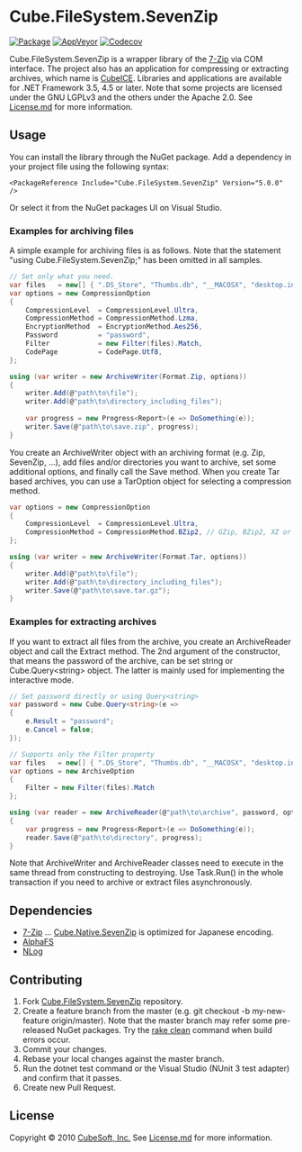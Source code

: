 Cube.FileSystem.SevenZip
====

[![Package](https://badgen.net/nuget/v/cube.filesystem.sevenzip)](https://www.nuget.org/packages/cube.filesystem.sevenzip/)
[![AppVeyor](https://badgen.net/appveyor/ci/clown/cube-filesystem-sevenzip)](https://ci.appveyor.com/project/clown/cube-filesystem-sevenzip)
[![Codecov](https://badgen.net/codecov/c/github/cube-soft/cube.filesystem.sevenzip)](https://codecov.io/gh/cube-soft/cube.filesystem.sevenzip)

Cube.FileSystem.SevenZip is a wrapper library of the [7-Zip](http://www.7-zip.org/) via COM interface. The project also has an application for compressing or extracting archives, which name is [CubeICE](https://www.cube-soft.jp/cubeice/). Libraries and applications are available for .NET Framework 3.5, 4.5 or later. Note that some projects are licensed under the GNU LGPLv3 and the others under the Apache 2.0. See [License.md](https://github.com/cube-soft/Cube.FileSystem.SevenZip/blob/master/License.md) for more information.

## Usage

You can install the library through the NuGet package.
Add a dependency in your project file using the following syntax:

    <PackageReference Include="Cube.FileSystem.SevenZip" Version="5.0.0" />

Or select it from the NuGet packages UI on Visual Studio.

### Examples for archiving files

A simple example for archiving files is as follows.
Note that the statement "using Cube.FileSystem.SevenZip;" has been omitted in all samples.

```cs
// Set only what you need.
var files   = new[] { ".DS_Store", "Thumbs.db", "__MACOSX", "desktop.ini" };
var options = new CompressionOption
{
    CompressionLevel  = CompressionLevel.Ultra,
    CompressionMethod = CompressionMethod.Lzma,
    EncryptionMethod  = EncryptionMethod.Aes256,
    Password          = "password",
    Filter            = new Filter(files).Match,
    CodePage          = CodePage.Utf8,
};

using (var writer = new ArchiveWriter(Format.Zip, options))
{
    writer.Add(@"path\to\file");
    writer.Add(@"path\to\directory_including_files");
    
    var progress = new Progress<Report>(e => DoSomething(e));
    writer.Save(@"path\to\save.zip", progress);
}
```

You create an ArchiveWriter object with an archiving format (e.g. Zip, SevenZip, ...),
add files and/or directories you want to archive, set some additional options, and finally call the Save method.
When you create Tar based archives, you can use a TarOption object for selecting a compression method.

```cs
var options = new CompressionOption
{
    CompressionLevel  = CompressionLevel.Ultra,
    CompressionMethod = CompressionMethod.BZip2, // GZip, BZip2, XZ or Copy
};

using (var writer = new ArchiveWriter(Format.Tar, options))
{
    writer.Add(@"path\to\file");
    writer.Add(@"path\to\directory_including_files");
    writer.Save(@"path\to\save.tar.gz");
}
```

### Examples for extracting archives

If you want to extract all files from the archive, you create an ArchiveReader object
and call the Extract method. The 2nd argument of the constructor, that means the
password of the archive, can be set string or Cube.Query&lt;string&gt; object.
The latter is mainly used for implementing the interactive mode.

```cs
// Set password directly or using Query<string>
var password = new Cube.Query<string>(e =>
{
    e.Result = "password";
    e.Cancel = false;
});

// Supports only the Filter property
var files   = new[] { ".DS_Store", "Thumbs.db", "__MACOSX", "desktop.ini" };
var options = new ArchiveOption
{
    Filter = new Filter(files).Match
};

using (var reader = new ArchiveReader(@"path\to\archive", password, options))
{
    var progress = new Progress<Report>(e => DoSomething(e));
    reader.Save(@"path\to\directory", progress);
}
```

Note that ArchiveWriter and ArchiveReader classes need to execute in the same thread from constructing to destroying.
Use Task.Run() in the whole transaction if you need to archive or extract files asynchronously.

## Dependencies

* [7-Zip](https://www.7-zip.org/) ... [Cube.Native.SevenZip](https://github.com/cube-soft/Cube.Native.SevenZip) is optimized for Japanese encoding.
* [AlphaFS](https://alphafs.alphaleonis.com/)
* [NLog](https://nlog-project.org/)

## Contributing

1. Fork [Cube.FileSystem.SevenZip](https://github.com/cube-soft/Cube.FileSystem.SevenZip/fork) repository.
2. Create a feature branch from the master (e.g. git checkout -b my-new-feature origin/master). Note that the master branch may refer some pre-released NuGet packages. Try the [rake clean](https://github.com/cube-soft/Cube.FileSystem.SevenZip/blob/master/Rakefile) command when build errors occur.
3. Commit your changes.
4. Rebase your local changes against the master branch.
5. Run the dotnet test command or the Visual Studio (NUnit 3 test adapter) and confirm that it passes.
6. Create new Pull Request.

## License
 
Copyright © 2010 [CubeSoft, Inc.](http://www.cube-soft.jp/)
See [License.md](https://github.com/cube-soft/Cube.FileSystem.SevenZip/blob/master/License.md) for more information.